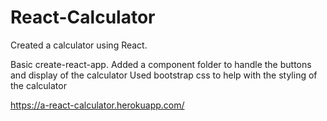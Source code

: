 # React-Calculator
Created a calculator using React.

Basic create-react-app. 
Added a component folder to handle the buttons and display of the calculator
Used bootstrap css to help with the styling of the calculator

https://a-react-calculator.herokuapp.com/
